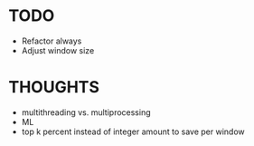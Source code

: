 # TODO
- Refactor always
- Adjust window size

# THOUGHTS
- multithreading vs. multiprocessing
- ML
- top k percent instead of integer amount to save per window

